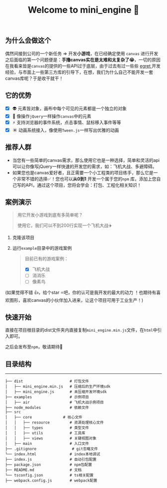 
<br>

<h1 align="center">Welcome to mini_engine 👋</h1>

<br>

## 为什么会做这个

偶然间接到公司的一个新任务 => 开发**小游戏**，在已经确定使用 `canvas` 进行开发之后面临的第一个问题便是：**手撸canvas实在是太难和太复杂了😭**，一切的原因在我看来皆是`canvas`的提供的一些API过于底层，由于过去有过一些些 [egret ]()开发经验，与市面上一些第三方库的引导下，在想，我们为什么自己不能开发一套canvas库呢？于是收干就干！

## 它的优势

- [x] 👽 元素皆对象，画布中每个可见的元素都是一个独立的对象
- [x] 💛 像操作`jQuery`一样操作`canvas`中的元素
- [x] ⚡ 支持浏览器的事件系统，点击事情、鼠标移入事件等等
- [x] ☀️ 动画系统接入，像使用`Tween.js`一样写出优雅的动画

## 推荐人群

- 当您有一些简单的canvas需求，那么使用它也是一种选择，简单和灵活的api可以让你像写jQuery一样快速的开发您的需求，如：飞机大战、多避障碍。
- 如果您也是canvas爱好者，且正需要一个小工程类的项目练手，那么它是一个非常不错的选择✅！您也可以**从0到1** 开发一个属于您的`npm` 库，添加上您自己写的API，通过这个项目，您将会学会：打包、工程化相关知识！

## 案例演示

> 用它开发小游戏到底有多简单呢？
>
> 使用它，我们可以不到200行实现一个飞机大战✈️

1. 克隆该项目

2. 运行`example`目录中的游戏案例

   > 目前已有的游戏案例：
   >
   > - [x] 飞机大战
   > - [ ] 消消乐
   > - [ ] 像素鸟


(如果觉得不错 👍，给个star ⭐吧，你的认可是我开发的最大的动力 ！也期待有喜欢图形，喜欢canvas的小伙伴加入进来，让这个项目可用于工业生产！)

## 快速开始

直接在项目根目录的dist文件夹内直接复制`mini_engine.min.js`文件，在`html`中引入即可。

之后会发布至`npm`，敬请期待🤩

## 目录结构

---

````
├── dist                     # 打包文件
│   ├── mini_engine.min.js   # 压缩后的生产环境sdk
│   ├── mini_engine.js       # 未压缩开发环境sdk
├── examples                 # 示例项目
│   ├── air                  # 飞机大战示例项目
├── node_modules             # 依赖文件 
├── src
│   ├── core              # 核心文件 
│   │   ├── resource         # 资源处理核心文件
│   │   ├── types            # 类型文件
│   │   ├── utils            # 工具库
│   │   ├── views            # 关键视图对象
│   ├── main                 # 入口文件
├── .gitignore                # git忽略文件
└── index.html               # index本地调试
├── index.js                 # 自动引包配置
├── package.json             # npm包配置
├── README.md                # 文档
└── tsconfig.json            # ts相关配置
├── webpack.config.js        # webpack配置
````
